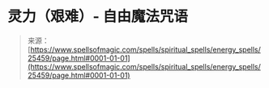 <!--yml

category: 未分类

date: 2024-06-12 19:12:24

-->

# 灵力（艰难）- 自由魔法咒语

> 来源：[https://www.spellsofmagic.com/spells/spiritual_spells/energy_spells/25459/page.html#0001-01-01](https://www.spellsofmagic.com/spells/spiritual_spells/energy_spells/25459/page.html#0001-01-01)
